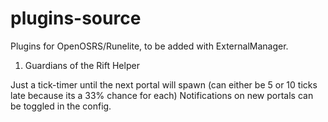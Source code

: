 # plugins-source
Plugins for OpenOSRS/Runelite, to be added with ExternalManager.


1) Guardians of the Rift Helper

Just a tick-timer until the next portal will spawn (can either be 5 or 10 ticks late because its a 33% chance for each)
Notifications on new portals can be toggled in the config.
